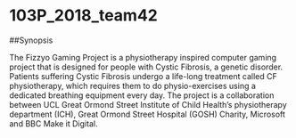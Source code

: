 # 103P_2018_team42

##Synopsis

The Fizzyo Gaming Project is a physiotherapy inspired computer gaming project that is designed for people with Cystic Fibrosis, a genetic disorder. Patients suffering Cystic Fibrosis undergo a life-long treatment called CF physiotherapy, which requires them to do physio-exercises using a dedicated breathing equipment every day. The project is a collaboration between UCL Great Ormond Street Institute of Child Health’s physiotherapy department (ICH), Great Ormond Street Hospital (GOSH) Charity, Microsoft and BBC Make it Digital.
